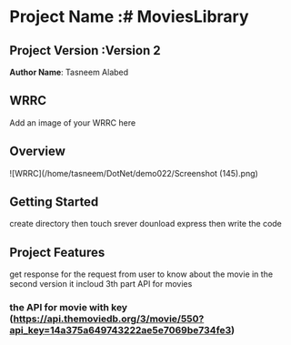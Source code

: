 
# Project Name :# MoviesLibrary 
## Project Version :Version 2

**Author Name**:  Tasneem Alabed 

## WRRC
Add an image of your WRRC here

## Overview

![WRRC](/home/tasneem/DotNet/demo022/Screenshot (145).png) 
## Getting Started
<!-- What are the steps that a user must take in order to build this app on their own machine and get it running? -->
create directory then touch srever dounload express then write the code 

## Project Features
<!-- What are the features included in you app -->
get response for the request from user to know about the movie 
in the second version it incloud 3th part API for movies 

### the API for movie with key (https://api.themoviedb.org/3/movie/550?api_key=14a375a649743222ae5e7069be734fe3)